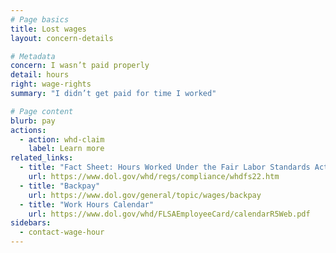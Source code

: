 ```yaml
---
# Page basics
title: Lost wages
layout: concern-details

# Metadata
concern: I wasn’t paid properly
detail: hours
right: wage-rights
summary: "I didn’t get paid for time I worked"

# Page content
blurb: pay
actions:
  - action: whd-claim
    label: Learn more
related_links:
  - title: "Fact Sheet: Hours Worked Under the Fair Labor Standards Act"
    url: https://www.dol.gov/whd/regs/compliance/whdfs22.htm
  - title: "Backpay"
    url: https://www.dol.gov/general/topic/wages/backpay
  - title: "Work Hours Calendar"
    url: https://www.dol.gov/whd/FLSAEmployeeCard/calendarR5Web.pdf
sidebars:
  - contact-wage-hour
---
```

